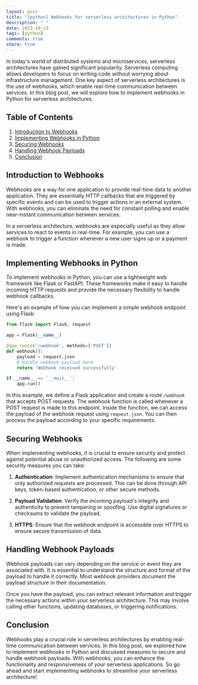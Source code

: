 ```yaml
---
layout: post
title: "[python] Webhooks for serverless architectures in Python"
description: " "
date: 2023-10-23
tags: [python]
comments: true
share: true
---
```


In today's world of distributed systems and microservices, serverless architectures have gained significant popularity. Serverless computing allows developers to focus on writing code without worrying about infrastructure management. One key aspect of serverless architectures is the use of webhooks, which enable real-time communication between services. In this blog post, we will explore how to implement webhooks in Python for serverless architectures.

## Table of Contents
1. [Introduction to Webhooks](#introduction-to-webhooks)
2. [Implementing Webhooks in Python](#implementing-webhooks-in-python)
3. [Securing Webhooks](#securing-webhooks)
4. [Handling Webhook Payloads](#handling-webhook-payloads)
5. [Conclusion](#conclusion)

## Introduction to Webhooks

Webhooks are a way for one application to provide real-time data to another application. They are essentially HTTP callbacks that are triggered by specific events and can be used to trigger actions in an external system. With webhooks, you can eliminate the need for constant polling and enable near-instant communication between services.

In a serverless architecture, webhooks are especially useful as they allow services to react to events in real-time. For example, you can use a webhook to trigger a function whenever a new user signs up or a payment is made.

## Implementing Webhooks in Python

To implement webhooks in Python, you can use a lightweight web framework like Flask or FastAPI. These frameworks make it easy to handle incoming HTTP requests and provide the necessary flexibility to handle webhook callbacks.

Here's an example of how you can implement a simple webhook endpoint using Flask:

```python
from flask import Flask, request

app = Flask(__name__)

@app.route('/webhook', methods=['POST'])
def webhook():
    payload = request.json
    # Handle webhook payload here
    return 'Webhook received successfully'

if __name__ == '__main__':
    app.run()
```

In this example, we define a Flask application and create a route `/webhook` that accepts POST requests. The webhook function is called whenever a POST request is made to this endpoint. Inside the function, we can access the payload of the webhook request using `request.json`. You can then process the payload according to your specific requirements.

## Securing Webhooks

When implementing webhooks, it is crucial to ensure security and protect against potential abuse or unauthorized access. The following are some security measures you can take:

1. **Authentication**: Implement authentication mechanisms to ensure that only authorized requests are processed. This can be done through API keys, token-based authentication, or other secure methods.

2. **Payload Validation**: Verify the incoming payload's integrity and authenticity to prevent tampering or spoofing. Use digital signatures or checksums to validate the payload.

3. **HTTPS**: Ensure that the webhook endpoint is accessible over HTTPS to ensure secure transmission of data.

## Handling Webhook Payloads

Webhook payloads can vary depending on the service or event they are associated with. It is essential to understand the structure and format of the payload to handle it correctly. Most webhook providers document the payload structure in their documentation.

Once you have the payload, you can extract relevant information and trigger the necessary actions within your serverless architecture. This may involve calling other functions, updating databases, or triggering notifications.

## Conclusion

Webhooks play a crucial role in serverless architectures by enabling real-time communication between services. In this blog post, we explored how to implement webhooks in Python and discussed measures to secure and handle webhook payloads. With webhooks, you can enhance the functionality and responsiveness of your serverless applications. So go ahead and start implementing webhooks to streamline your serverless architecture!